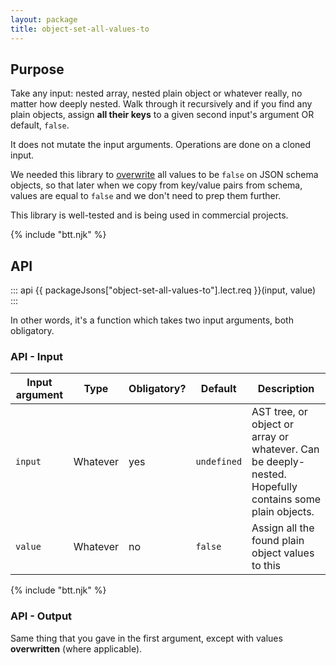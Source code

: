 ```yaml
---
layout: package
title: object-set-all-values-to
---
```


## Purpose

Take any input: nested array, nested plain object or whatever really, no matter how deeply nested. Walk through it recursively and if you find any plain objects, assign **all their keys** to a given second input's argument OR default, `false`.

It does not mutate the input arguments. Operations are done on a cloned input.

We needed this library to [overwrite](/os/json-comb-core/) all values to be `false` on JSON schema objects, so that later when we copy from key/value pairs from schema, values are equal to `false` and we don't need to prep them further.

This library is well-tested and is being used in commercial projects.

{% include "btt.njk" %}

## API

::: api
{{ packageJsons["object-set-all-values-to"].lect.req }}(input, value)
:::

In other words, it's a function which takes two input arguments, both obligatory.

### API - Input

| Input argument | Type     | Obligatory? | Default     | Description                                                                                            |
| -------------- | -------- | ----------- | ----------- | ------------------------------------------------------------------------------------------------------ |
| `input`        | Whatever | yes         | `undefined` | AST tree, or object or array or whatever. Can be deeply-nested. Hopefully contains some plain objects. |
| `value`        | Whatever | no          | `false`     | Assign all the found plain object values to this                                                       |

{% include "btt.njk" %}

### API - Output

Same thing that you gave in the first argument, except with values **overwritten** (where applicable).
